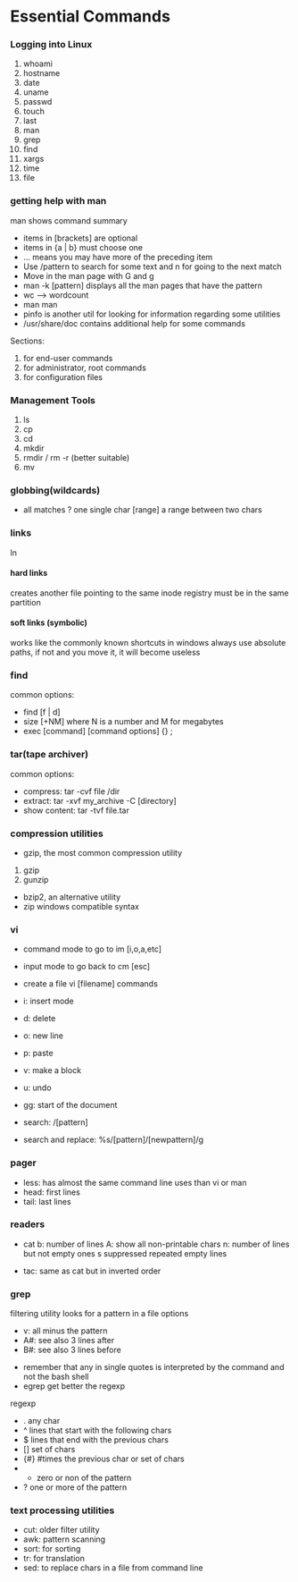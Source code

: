 # Essential Commands

### Logging into Linux
1. whoami
2. hostname
3. date
4. uname
5. passwd
6. touch
7. last
8. man
9. grep
10. find
11. xargs
12. time
13. file

### getting help with man
man shows command summary
- items in [brackets] are optional
- items in {a | b} must choose one
- ... means you may have more of the preceding item
- Use /pattern to search for some text and n for going to the next match
- Move in the man page with G and g
- man -k [pattern] displays all the man pages that have the pattern
- wc --> wordcount
- man man
- pinfo is another util for looking for information regarding some utilities
- /usr/share/doc contains additional help for some commands

Sections:
1. for end-user commands
8. for administrator, root commands
5. for configuration files

### Management Tools
1. ls
2. cp
3. cd
4. mkdir
5. rmdir / rm -r (better suitable)
6. mv

### globbing(wildcards)
* all matches
? one single char
[range] a range between two chars

### links
ln

#### hard links
creates another file pointing to the same inode registry
must be in the same partition
#### soft links (symbolic)
works like the commonly known shortcuts in windows
always use absolute paths, if not and you move it, it will become useless

### find
common options:
- find [f | d]
- size [+NM] where N is a number and M for megabytes
- exec [command] [command options] {} \;

### tar(tape archiver)
common options:
- compress: tar -cvf file /dir
- extract: tar -xvf my_archive -C [directory]
- show content: tar -tvf file.tar

### compression utilities
- gzip, the most common compression utility
1. gzip
2. gunzip
- bzip2, an alternative utility
- zip windows compatible syntax

### vi
- command mode
to go to im [i,o,a,etc]
- input mode
to go back to cm [esc]

- create a file
vi [filename]
commands
- i: insert mode
- d: delete
- o: new line
- p: paste
- v: make a block
- u: undo 
- gg: start of the document
- search: /[pattern]
- search and replace: %s/[pattern]/[newpattern]/g

### pager
- less: has almost the same command line uses than vi or man
- head: first lines
- tail: last lines

### readers
- cat
b: number of lines
A: show all non-printable chars
n: number of lines but not empty ones
s suppressed repeated empty lines

- tac: same as cat but in inverted order

### grep
filtering utility
looks for a pattern in a file
options
- v: all minus the pattern
- A#: see also 3 lines after
- B#: see also 3 lines before

* remember that any in single quotes is interpreted by the command and not the bash shell
* egrep get better the regexp

regexp
- . any char
- ^ lines that start with the following chars
- $ lines that end with the previous chars
- [] set of chars
- {#} #times the previous char or set of chars
- * zero or non of the pattern
- ? one or more of the pattern

### text processing utilities
- cut: older filter utility
- awk: pattern scanning 
- sort: for sorting
- tr: for translation
- sed: to replace chars in a file from command line